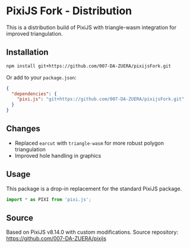 # PixiJS Fork - Distribution

This is a distribution build of PixiJS with triangle-wasm integration for improved triangulation.

## Installation

```bash
npm install git+https://github.com/007-DA-ZUERA/pixijsFork.git
```

Or add to your `package.json`:

```json
{
  "dependencies": {
    "pixi.js": "git+https://github.com/007-DA-ZUERA/pixijsFork.git"
  }
}
```

## Changes

- Replaced `earcut` with `triangle-wasm` for more robust polygon triangulation
- Improved hole handling in graphics

## Usage

This package is a drop-in replacement for the standard PixiJS package.

```javascript
import * as PIXI from 'pixi.js';
```

## Source

Based on PixiJS v8.14.0 with custom modifications.
Source repository: https://github.com/007-DA-ZUERA/pixijs
